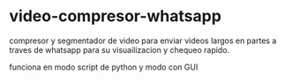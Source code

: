 # video-compresor-whatsapp
compresor y segmentador de video para enviar videos largos en partes a traves de whatsapp para su visuailizacion y chequeo rapido.

funciona en modo script de python y modo con GUI
